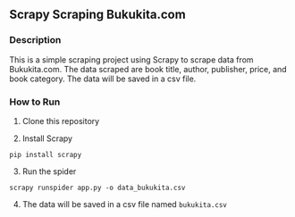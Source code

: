 ## Scrapy Scraping Bukukita.com

### Description

This is a simple scraping project using Scrapy to scrape data from Bukukita.com. The data scraped are book title, author, publisher, price, and book category. The data will be saved in a csv file.

### How to Run

1. Clone this repository

2. Install Scrapy

```
pip install scrapy
```

3. Run the spider

```
scrapy runspider app.py -o data_bukukita.csv
```

4. The data will be saved in a csv file named `bukukita.csv`
